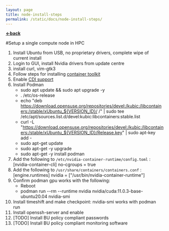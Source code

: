 ```yaml
---
layout: page
title: node-install-steps
permalink: /static/docs/node-install-steps/
---
```


[**<-back**](/static/docs)  

#Setup a single compute node in HPC

1. Install Ubuntu from USB, no proprietary drivers, complete wipe of current install
2. Login to GUI, install Nvidia drivers from update centre
3. install curl, vim-gtk3
4. Follow steps for installing [container toolkit](https://docs.nvidia.com/datacenter/cloud-native/container-toolkit/latest/install-guide.html)
5. Enable [CDI support](https://docs.nvidia.com/datacenter/cloud-native/container-toolkit/latest/cdi-support.html)
6. Install Podman
	* sudo apt update && sudo apt upgrade -y
	* . /etc/os-release
	* echo "deb https://download.opensuse.org/repositories/devel:/kubic:/libcontainers:/stable/xUbuntu_${VERSION_ID}/ /" | sudo tee /etc/apt/sources.list.d/devel:kubic:libcontainers:stable.list
	* curl -L "https://download.opensuse.org/repositories/devel:/kubic:/libcontainers:/stable/xUbuntu_${VERSION_ID}/Release.key" | sudo apt-key add -
	* sudo apt-get update
	* sudo apt-get -y upgrade
	* sudo apt-get -y install podman
7. Add the following to `/etc/nvidia-container-runtime/config.toml` :
	[nvidia-container-cli]
	no-cgroups = true
8. Add the following to `/usr/share/containers/containers.conf` :
	[engine.runtimes]
	nvidia = ["/usr/bin/nvidia-container-runtime"]
9. Confirm podman gpu works with the following:
	* Reboot
	* podman run --rm --runtime nvidia nvidia/cuda:11.0.3-base-ubuntu20.04 nvidia-smi
10. Install timeshift and make checkpoint: nvidia-smi works with podman run
11. Install openssh-server and enable
12. [TODO] Install BU policy compliant passwords
13. [TODO] Install BU policy compliant monitoring software


